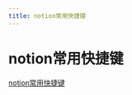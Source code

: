 ```yaml
---
title: notion常用快捷键
---
```


# notion常用快捷键

[notion常用快捷键](notion%E5%B8%B8%E7%94%A8%E5%BF%AB%E6%8D%B7%E9%94%AE%20051388fec2934a49b47e8e8138c91c1e/notion%E5%B8%B8%E7%94%A8%E5%BF%AB%E6%8D%B7%E9%94%AE%203e2b9a788b4e4f848b3c32da6a44a5fb.csv)